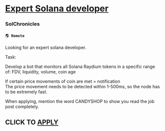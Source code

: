 # [Expert Solana developer](https://www.remotewlb.com/apply/expert-solana-developer)  
### SolChronicles  
#### `🌎 Remote`  

Looking for an expert solana developer.  
  
Task:  
  
Develop a bot that monitors all Solana Raydium tokens in a specific range of: FDV, liquidity, volume, coin age  
  
If certain price movements of coin are met = notification  
The price movement needs to be detected within 1-500ms, so the node has to be extremely fast.

When applying, mention the word CANDYSHOP to show you read the job post completely.  
## CLICK TO [APPLY](https://www.remotewlb.com/apply/expert-solana-developer)

